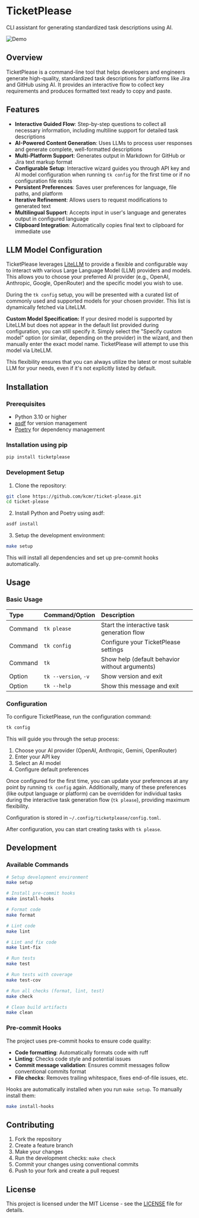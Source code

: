 # TicketPlease

CLI assistant for generating standardized task descriptions using AI.

![Demo](./images/tk-please-demo.gif)


## Overview

TicketPlease is a command-line tool that helps developers and engineers generate high-quality, standardized task descriptions for platforms like Jira and GitHub using AI. It provides an interactive flow to collect key requirements and produces formatted text ready to copy and paste.

## Features

- **Interactive Guided Flow**: Step-by-step questions to collect all necessary information, including multiline support for detailed task descriptions
- **AI-Powered Content Generation**: Uses LLMs to process user responses and generate complete, well-formatted descriptions
- **Multi-Platform Support**: Generates output in Markdown for GitHub or Jira text markup format
- **Configurable Setup**: Interactive wizard guides you through API key and AI model configuration when running `tk config` for the first time or if no configuration file exists
- **Persistent Preferences**: Saves user preferences for language, file paths, and platform
- **Iterative Refinement**: Allows users to request modifications to generated text
- **Multilingual Support**: Accepts input in user's language and generates output in configured language
- **Clipboard Integration**: Automatically copies final text to clipboard for immediate use

## LLM Model Configuration

TicketPlease leverages [LiteLLM](https://litellm.ai/) to provide a flexible and configurable way to interact with various Large Language Model (LLM) providers and models. This allows you to choose your preferred AI provider (e.g., OpenAI, Anthropic, Google, OpenRouter) and the specific model you wish to use.

During the `tk config` setup, you will be presented with a curated list of commonly used and supported models for your chosen provider. This list is dynamically fetched via LiteLLM.

**Custom Model Specification:**
If your desired model is supported by LiteLLM but does not appear in the default list provided during configuration, you can still specify it. Simply select the "Specify custom model" option (or similar, depending on the provider) in the wizard, and then manually enter the exact model name. TicketPlease will attempt to use this model via LiteLLM.

This flexibility ensures that you can always utilize the latest or most suitable LLM for your needs, even if it's not explicitly listed by default.

## Installation

### Prerequisites

- Python 3.10 or higher
- [asdf](https://asdf-vm.com/) for version management
- [Poetry](https://python-poetry.org/) for dependency management

### Installation using pip

```bash
pip install ticketplease
```

### Development Setup

1. Clone the repository:
```bash
git clone https://github.com/kcmr/ticket-please.git
cd ticket-please
```

2. Install Python and Poetry using asdf:
```bash
asdf install
```

3. Setup the development environment:
```bash
make setup
```

This will install all dependencies and set up pre-commit hooks automatically.

## Usage

### Basic Usage

| Type    | Command/Option       | Description                                     |
|:--------|:---------------------|:------------------------------------------------|
| Command | `tk please`          | Start the interactive task generation flow      |
| Command | `tk config`          | Configure your TicketPlease settings           |
| Command | `tk`                 | Show help (default behavior without arguments) |
| Option  | `tk --version`, `-v` | Show version and exit                           |
| Option  | `tk --help`          | Show this message and exit                      |

### Configuration

To configure TicketPlease, run the configuration command:

```bash
tk config
```

This will guide you through the setup process:

1. Choose your AI provider (OpenAI, Anthropic, Gemini, OpenRouter)
2. Enter your API key
3. Select an AI model
4. Configure default preferences

Once configured for the first time, you can update your preferences at any point by running `tk config` again. Additionally, many of these preferences (like output language or platform) can be overridden for individual tasks during the interactive task generation flow (`tk please`), providing maximum flexibility.

Configuration is stored in `~/.config/ticketplease/config.toml`.

After configuration, you can start creating tasks with `tk please`.

## Development

### Available Commands

```bash
# Setup development environment
make setup

# Install pre-commit hooks
make install-hooks

# Format code
make format

# Lint code
make lint

# Lint and fix code
make lint-fix

# Run tests
make test

# Run tests with coverage
make test-cov

# Run all checks (format, lint, test)
make check

# Clean build artifacts
make clean
```

### Pre-commit Hooks

The project uses pre-commit hooks to ensure code quality:

- **Code formatting**: Automatically formats code with ruff
- **Linting**: Checks code style and potential issues
- **Commit message validation**: Ensures commit messages follow conventional commits format
- **File checks**: Removes trailing whitespace, fixes end-of-file issues, etc.

Hooks are automatically installed when you run `make setup`. To manually install them:

```bash
make install-hooks
```

## Contributing

1. Fork the repository
2. Create a feature branch
3. Make your changes
4. Run the development checks: `make check`
5. Commit your changes using conventional commits
6. Push to your fork and create a pull request

## License

This project is licensed under the MIT License - see the [LICENSE](LICENSE) file for details.
